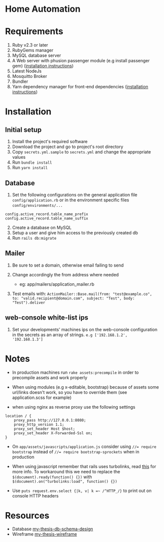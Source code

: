 # Home Automation

# Requirements

1. Ruby v2.3 or later
2. RubyGems manager
3. MySQL database server
4. A Web server with phusion passenger module (e.g install passenger gem) ([installation instructions](https://www.phusionpassenger.com/library/install/standalone/install/oss/))
5. Latest NodeJs
6. Mosquitto Broker
7. Bundler
8. Yarn dependency manager for front-end dependencies ([installation instructions](https://yarnpkg.com/en/docs/install))

# Installation

## Initial setup

1. Install the project's required software
2. Download the project and go to project's root directory
3. Copy `secrets.yml.sample` to `secrets.yml` and change the appropriate values
4. Run `bundle install`
5. Run `yarn install`

## Database

1. Set the following configurations on the general application file `config/application.rb` or in the environment specific files `config/environments/...`
```
config.active_record.table_name_prefix
config.active_record.table_name_suffix
```

2. Create a database on MySQL
3. Setup a user and give him access to the previously created db
4. Run `rails db:migrate`

## Mailer

1. Be sure to set a domain, otherwise email failing to send

2. Change accordingly the from address where needed
	+ eg: app/mailers/application_mailer.rb

3. Test emails with:
`ActionMailer::Base.mail(from: "test@example.co", to: "valid.recipient@domain.com", subject: "Test", body: "Test").deliver`

## web-console white-list ips

1. Set your developments' machines ips on the web-console configuration in the secrets as an array of strings. `e.g ['192.168.1.2', '192.168.1.3']`

# Notes

+ In production machines run `rake assets:precompile` in order to precompile assets and work properly

+ When using modules (e.g x-editable, bootstrap) because of assets some url/links doesn't work, so you have to override them (see application.scss for example)

+ when using nginx as reverse proxy use the following settings

```
location / {
    proxy_pass http://127.0.0.1:8080;
    proxy_http_version 1.1;
    proxy_set_header Host $host;
    proxy_set_header X-Forwarded-Ssl on;
}
```

+ On `app/assets/javascripts/application.js` consider using `//= require bootstrap` instead of `//= require bootstrap-sprockets` when in production

+ When using javascript remember that rails uses turbolinks,
read [this](http://guides.rubyonrails.org/working_with_javascript_in_rails.html#page-change-events)
for more info. To workaround this we need to replace the `$(document).ready(function() {})` 
with `$(document).on("turbolinks:load", function() {})`
+ Use `puts request.env.select {|k, v| k =~ /^HTTP_/}` to print out on console HTTP headers

# Resources

+ Database [my-thesis-db-schema-design](https://dbdesigner.net/designer/schema/54771)
+ Wireframe [my-thesis-wireframe](https://app.mockflow.com/index.jsp?editor=on&publicid=Da8f54e4c4cd2adeb757a8f5723ca6d64&projectid=D09b31f58b04a901571e0d79f7f8e17c0&perm=Owner&template=)

